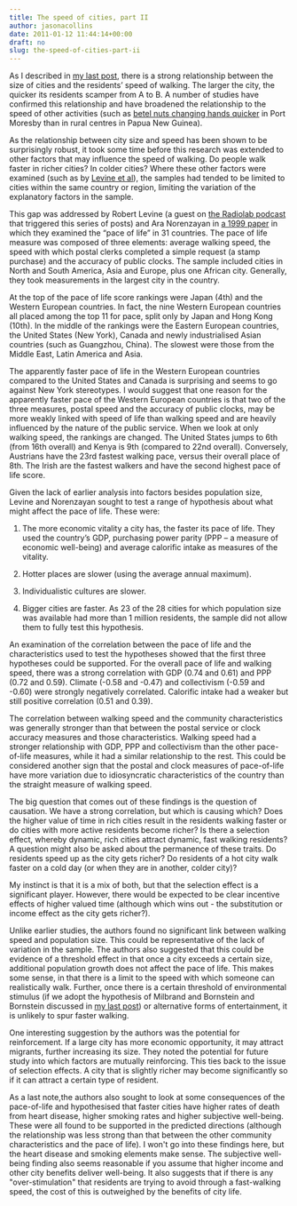 ```yaml
---
title: The speed of cities, part II
author: jasonacollins
date: 2011-01-12 11:44:14+00:00
draft: no
slug: the-speed-of-cities-part-ii
---
```


As I described in [my last post](https://www.jasoncollins.blog/the-speed-of-cities/), there is a strong relationship between the size of cities and the residents’ speed of walking. The larger the city, the quicker its residents scamper from A to B. A number of studies have confirmed this relationship and have broadened the relationship to the speed of other activities (such as [betel nuts changing hands quicker](https://doi.org/10.1177/0022002183014003008) in Port Moresby than in rural centres in Papua New Guinea).

As the relationship between city size and speed has been shown to be surprisingly robust, it took some time before this research was extended to other factors that may influence the speed of walking. Do people walk faster in richer cities? In colder cities? Where these other factors were examined (such as by [Levine et al](https://doi.org/10.1007/BF00844822)), the samples had tended to be limited to cities within the same country or region, limiting the variation of the explanatory factors in the sample.

This gap was addressed by Robert Levine (a guest on [the Radiolab podcast](http://www.radiolab.org/2010/oct/08/its-alive/) that triggered this series of posts) and Ara Norenzayan in [a 1999 paper](https://doi.org/10.1177/0022022199030002003) in which they examined the “pace of life” in 31 countries. The pace of life measure was composed of three elements: average walking speed, the speed with which postal clerks completed a simple request (a stamp purchase) and the accuracy of public clocks. The sample included cities in North and South America, Asia and Europe, plus one African city. Generally, they took measurements in the largest city in the country.

At the top of the pace of life score rankings were Japan (4th) and the Western European countries. In fact, the nine Western European countries all placed among the top 11 for pace, split only by Japan and Hong Kong (10th). In the middle of the rankings were the Eastern European countries, the United States (New York), Canada and newly industrialised Asian countries (such as Guangzhou, China). The slowest were those from the Middle East, Latin America and Asia.

The apparently faster pace of life in the Western European countries compared to the United States and Canada is surprising and seems to go against New York stereotypes. I would suggest that one reason for the apparently faster pace of the Western European countries is that two of the three measures, postal speed and the accuracy of public clocks, may be more weakly linked with speed of life than walking speed and are heavily influenced by the nature of the public service. When we look at only walking speed, the rankings are changed. The United States jumps to 6th (from 16th overall) and Kenya is 9th (compared to 22nd overall). Conversely, Austrians have the 23rd fastest walking pace, versus their overall place of 8th. The Irish are the fastest walkers and have the second highest pace of life score.

Given the lack of earlier analysis into factors besides population size, Levine and Norenzayan sought to test a range of hypothesis about what might affect the pace of life. These were:



	
  1. The more economic vitality a city has, the faster its pace of life. They used the country’s GDP, purchasing power parity (PPP – a measure of economic well-being) and average calorific intake as measures of the vitality.

	
  2. Hotter places are slower (using the average annual maximum).

	
  3. Individualistic cultures are slower.

	
  4. Bigger cities are faster. As 23 of the 28 cities for which population size was available had more than 1 million residents, the sample did not allow them to fully test this hypothesis.


An examination of the correlation between the pace of life and the characteristics used to test the hypotheses showed that the first three hypotheses could be supported. For the overall pace of life and walking speed, there was a strong correlation with GDP (0.74 and 0.61) and PPP (0.72 and 0.59). Climate (-0.58 and -0.47) and collectivism (-0.59 and -0.60) were strongly negatively correlated. Calorific intake had a weaker but still positive correlation (0.51 and 0.39).

The correlation between walking speed and the community characteristics was generally stronger than that between the postal service or clock accuracy measures and those characteristics. Walking speed had a stronger relationship with GDP, PPP and collectivism than the other pace-of-life measures, while it had a similar relationship to the rest. This could be considered another sign that the postal and clock measures of pace-of-life have more variation due to idiosyncratic characteristics of the country than the straight measure of walking speed.

The big question that comes out of these findings is the question of causation. We have a strong correlation, but which is causing which? Does the higher value of time in rich cities result in the residents walking faster or do cities with more active residents become richer? Is there a selection effect, whereby dynamic, rich cities attract dynamic, fast walking residents? A question might also be asked about the permanence of these traits. Do residents speed up as the city gets richer? Do residents of a hot city walk faster on a cold day (or when they are in another, colder city)?

My instinct is that it is a mix of both, but that the selection effect is a significant player. However, there would be expected to be clear incentive effects of higher valued time (although which wins out - the substitution or income effect as the city gets richer?).

Unlike earlier studies, the authors found no significant link between walking speed and population size. This could be representative of the lack of variation in the sample. The authors also suggested that this could be evidence of a threshold effect in that once a city exceeds a certain size, additional population growth does not affect the pace of life. This makes some sense, in that there is a limit to the speed with which someone can realistically walk. Further, once there is a certain threshold of environmental stimulus (if we adopt the hypothesis of Milbrand and Bornstein and Bornstein discussed in [my last post](https://www.jasoncollins.blog/the-speed-of-cities/)) or alternative forms of entertainment, it is unlikely to spur faster walking.

One interesting suggestion by the authors was the potential for reinforcement. If a large city has more economic opportunity, it may attract migrants, further increasing its size. They noted the potential for future study into which factors are mutually reinforcing. This ties back to the issue of selection effects. A city that is slightly richer may become significantly so if it can attract a certain type of resident.

As a last note,the authors also sought to look at some consequences of the pace-of-life and hypothesised that faster cities have higher rates of death from heart disease, higher smoking rates and higher subjective well-being. These were all found to be supported in the predicted directions (although the relationship was less strong than that between the other community characteristics and the pace of life). I won't go into these findings here, but the heart disease and smoking elements make sense. The subjective well-being finding also seems reasonable if you assume that higher income and other city benefits deliver well-being. It also suggests that if there is any "over-stimulation" that residents are trying to avoid through a fast-walking speed, the cost of this is outweighed by the benefits of city life.
